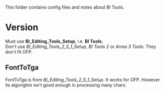 This folder contains config files and notes about BI Tools.
# Version
Must use **BI_Editing_Tools_Setup**, i.e. **BI Tools**.  
Don't use *BI_Editing_Tools_2_5_1_Setup*, *BI Tools 2* or *Arma 3 Tools*. They don't fit OFP.
## FontToTga
FontToTga is from *BI_Editing_Tools_2_5_1_Setup*. It works for OFP. However its algorighm isn't good enough in processing many chars.